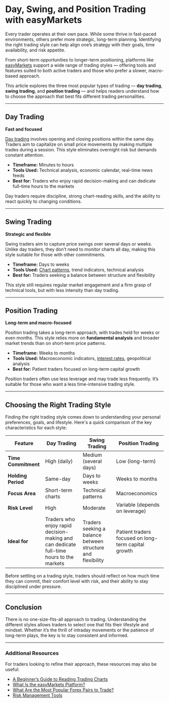 <!--meta
title: Day, Swing, and Position Trading with easyMarkets
slug: trading-styles-guide
canonical_url: https://www.easymarkets.com/eu/learn-centre/discover-trading/different-trading-types/
keywords: [types of trading, day trading, swing trading, position trading, trading styles]
primary-keyword: types of trading
meta_description: Discover the key differences between day trading, swing trading, and position trading — and learn which trading style best suits your goals and risk tolerance with easyMarkets.
seo_keywords: types of trading, day trading, swing trading, position trading, trading styles
og_image: https://github.com/user-attachments/assets/ae3951fd-ed2c-4818-be29-a4434a553cab
twitter_card: easyMarkets
word_count: 950
-->

# Day, Swing, and Position Trading with easyMarkets

Every trader operates at their own pace. While some thrive in fast-paced environments, others prefer more strategic, long-term planning. Identifying the right trading style can help align one’s strategy with their goals, time availability, and risk appetite.

From short-term opportunities to longer-term positioning, platforms like [easyMarkets](https://www.easymarkets.com/eu/) support a wide range of trading styles — offering tools and features suited to both active traders and those who prefer a slower, macro-based approach.

This article explores the three most popular types of trading — **day trading**, **swing trading**, and **position trading** — and helps readers understand how to choose the approach that best fits different trading personalities.

---

## Day Trading  
**Fast and focused**

[Day trading](https://www.easymarkets.com/eu/learn-centre/discover-trading/what-is-a-day-trade/) involves opening and closing positions within the same day. Traders aim to capitalize on small price movements by making multiple trades during a session. This style eliminates overnight risk but demands constant attention.

- **Timeframe:** Minutes to hours  
- **Tools Used:** Technical analysis, economic calendar, real-time news feeds  
- **Best for:** Traders who enjoy rapid decision-making and can dedicate full-time hours to the markets  

Day traders require discipline, strong chart-reading skills, and the ability to react quickly to changing conditions.

---

## Swing Trading  
**Strategic and flexible**

Swing traders aim to capture price swings over several days or weeks. Unlike day traders, they don’t need to monitor charts all day, making this style suitable for those with other commitments.

- **Timeframe:** Days to weeks  
- **Tools Used:** [Chart patterns](https://github.com/JohnnyMTP/easyMarkets/blob/main/A%20Beginner's%20Guide%20to%20Reading%20Trading%20Charts.md), trend indicators, technical analysis  
- **Best for:** Traders seeking a balance between structure and flexibility  

This style still requires regular market engagement and a firm grasp of technical tools, but with less intensity than day trading.

---

## Position Trading  
**Long-term and macro-focused**

Position trading takes a long-term approach, with trades held for weeks or even months. This style relies more on **fundamental analysis** and broader market trends than on short-term price patterns.

- **Timeframe:** Weeks to months  
- **Tools Used:** Macroeconomic indicators, [interest rates](https://www.easymarkets.com/eu/learn-centre/understanding-analysis/how-do-interest-rates-influence-the-economy/), geopolitical analysis  
- **Best for:** Patient traders focused on long-term capital growth  

Position traders often use less leverage and may trade less frequently. It’s suitable for those who want a less time-intensive trading style.

---

## Choosing the Right Trading Style

Finding the right trading style comes down to understanding your personal preferences, goals, and lifestyle. Here's a quick comparison of the key characteristics for each style:

| Feature | **Day Trading** | **Swing Trading** | **Position Trading** |
|----------|-----------------|------------------|----------------------|
| **Time Commitment** | High (daily) | Medium (several days) | Low (long-term) |
| **Holding Period** | Same-day | Days to weeks | Weeks to months |
| **Focus Area** | Short-term charts | Technical patterns | Macroeconomics |
| **Risk Level** | High | Moderate | Variable (depends on leverage) |
| **Ideal for** | Traders who enjoy rapid decision-making and can dedicate full-time hours to the markets | Traders seeking a balance between structure and flexibility | Patient traders focused on long-term capital growth |

Before settling on a trading style, traders should reflect on how much time they can commit, their comfort level with risk, and their ability to stay disciplined under pressure.

---

## Conclusion

There is no one-size-fits-all approach to trading. Understanding the different styles allows traders to select one that fits their lifestyle and mindset. Whether it’s the thrill of intraday movements or the patience of long-term plays, the key is to stay consistent and informed.

---

### Additional Resources

For traders looking to refine their approach, these resources may also be useful:

- [A Beginner’s Guide to Reading Trading Charts](https://github.com/JohnnyMTP/easyMarkets/blob/main/A%20Beginner's%20Guide%20to%20Reading%20Trading%20Charts.md)
- [What Is the easyMarkets Platform?](https://github.com/JohnnyMTP/easyMarkets/blob/main/What%20is%20the%20easyMarkets%20Platform%20and%20How%20Does%20it%20Work.md)
- [What Are the Most Popular Forex Pairs to Trade?](https://github.com/JohnnyMTP/easyMarkets/blob/main/Top%20Forex%20Pairs%20to%20Trade.md)
- [Risk Management Tools](https://github.com/JohnnyMTP/easyMarkets/blob/main/Risk%20Management%20Tools%20at%20easyMarkets.md)
